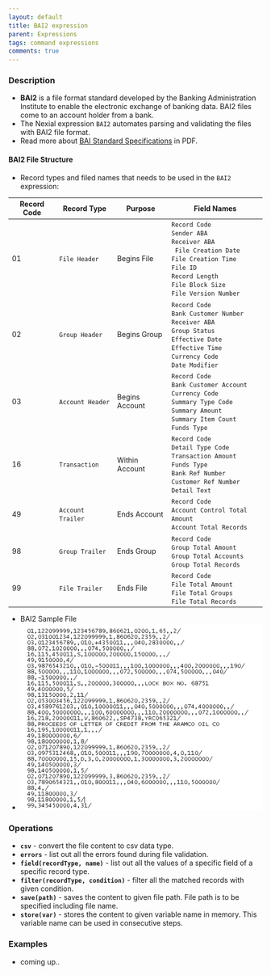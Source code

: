 ```yaml
---
layout: default
title: BAI2 expression
parent: Expressions
tags: command expressions
comments: true
---
```


### Description

- **BAI2**  is  a  file  format  standard  developed  by  the  Banking  Administration  Institute to  enable  the 
  electronic  exchange  of  banking  data. BAI2 files come to an account holder from a bank.
- The Nexial expression `BAI2` automates parsing and validating the files with BAI2 file format.
- Read more about [BAI Standard Specifications](https://www.bai.org/docs/default-source/libraries/site-general-downloads/cash_management_2005.pdf) in PDF. 

#### BAI2 File Structure
- Record types and filed names that needs to be used in the `BAI2` expression:

| Record Code | Record Type | Purpose | Field Names |
| --- | --- | --- | --- |
| 01  | `File Header` | Begins File | `Record Code`<br/>`Sender ABA`<br/>`Receiver ABA`<br/>` File Creation Date`<br/>`File Creation Time`<br/>`File ID`<br/>`Record Length`<br/>`File Block Size`<br/>`File Version Number`|
| 02  | `Group Header` | Begins Group |`Record Code`<br/>`Bank Customer Number`<br/>`Receiver ABA`<br/>`Group Status`<br/>`Effective Date`<br/>`Effective Time`<br/>`Currency Code`<br/>`Date Modifier`|
| 03  | `Account Header` | Begins Account | `Record Code`<br/>`Bank Customer Account`<br/>`Currency Code`<br/>`Summary Type Code`<br/>`Summary Amount`<br/>`Summary Item Count`<br/>`Funds Type`|
| 16  | `Transaction` | Within Account | `Record Code`<br/>`Detail Type Code`<br/>`Transaction Amount`<br/>`Funds Type`<br/>`Bank Ref Number`<br/>`Customer Ref Number`<br/>`Detail Text` |
| 49  | `Account Trailer` | Ends Account | `Record Code`<br/>`Account Control Total Amount`<br/>`Account Total Records`|
| 98  | `Group Trailer` | Ends Group | `Record Code`<br/>`Group Total Amount`<br/>`Group Total Accounts`<br/>`Group Total Records`|
| 99  | `File Trailer` | Ends File | `Record Code`<br/>`File Total Amount`<br/>`File Total Groups`<br/>`File Total Records`|

- BAI2 Sample File<br/>
- ![](image/BAI2expression_01.png)


### Operations

- **`csv`** - convert the file content to csv data type.
- **`errors`** - list out all the errors found during file validation.
- **`field(recordType, name)`** - list out all the values of a specific field of a specific record type.
- **`filter(recordType, condition)`** - filter all the matched records with given condition.
- **`save(path)`** - saves the content to given file path. File path is to be specified including file name.  
- **`store(var)`** - stores the content to given variable name in memory. This variable name can be used in consecutive steps. 

### Examples

- coming up..